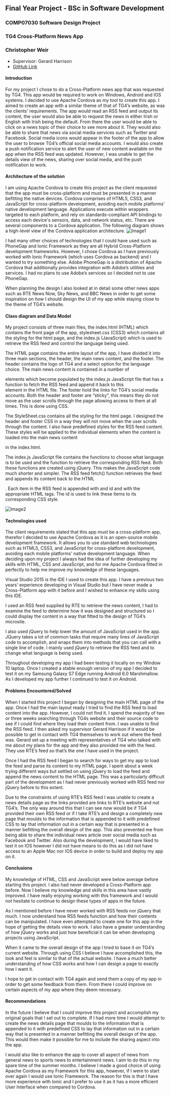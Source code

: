 ## Final Year Project - BSc in Software Development
### COMP07030 Software Design Project
### TG4 Cross-Platform News App
### Christopher Weir

* Supervisor: Gerard Harrison
* [GitHub Link](https://github.com/Chrissweir/FYP_TG4_News_App)


#### Introduction
For my project I chose to do a Cross-Platform news app that was requested by TG4. This app would be required to work on Windows, Android and IOS systems. I decided to use Apache Cordova as my tool to create this app. I aimed to create an app with a similar theme of that of TG4’s website, as was the clients’ requirements. The app would read an RSS feed and output its content, the user would also be able to request the news in either Irish or English with Irish being the default. From there the user would be able to click on a news topic of their choice to see more about it. They would also be able to share that news via social media services such as Twitter and Facebook. Social media icons would appear in the footer of the app to allow the user to browse TG4’s official social media accounts. I would also create a push notification service to alert the user of new content available on the app when the RSS feed was updated. However, I was unable to get the details view of the news, sharing over social media, and the push notification to work.


#### Architecture of the solution
I am using Apache Cordova to create this project as the client requested that the app must be cross-platform and must be presented in a manner befitting the native devices. Cordova comprises of HTML5, CSS3, and JavaScript for cross-platform development, avoiding each mobile platforms' native development language. Applications execute within wrappers targeted to each platform, and rely on standards-compliant API bindings to access each device's sensors, data, and network status, etc. There are several components to a Cordova application. The following diagram shows a high-level view of the Cordova application architecture. 
![Image1](https://cloud.githubusercontent.com/assets/10316226/18791236/6780ce2a-81a1-11e6-828b-755fa1634d3d.png)
 
I had many other choices of technologies that I could have used such as PhoneGap and Ionic Framework as they are all Hybrid Cross-Platform development frameworks. However, I chose Cordova as I have previously worked with Ionic Framework (which uses Cordova as backend) and I wanted to try something else. Adobe PhoneGap is a distribution of Apache Cordova that additionally provides integration with Adobe’s utilities and services. I had no plans to use Adobe’s services so I decided not to use PhoneGap.

When planning the design I also looked at in detail some other news apps such as RTE News Now, Sky News, and BBC News in order to get some inspiration on how I should design the UI of my app while staying close to the theme of TG4’s website.


#### Class diagram and Data Model
My project consists of three main files, the index.html (HTML) which contains the front page of the app, stylesheet.css (CSS3) which contains all the styling for the html page, and the index.js (JavaScript) which is used to retrieve the RSS feed and control the language being used. 

The HTML page contains the entire layout of the app, I have divided it into three main sections, the header, the main news content, and the footer. The header contains the logo of TG4 and a select option for the language choice. The main news content is contained in a number of <div/> elements which become populated by the index.js JavaScript file that has a function to fetch the RSS feed and append it back to this <div/> element in the HTML file. The footer hold the links for TG4’s social media accounts. Both the header and footer are “sticky”, this means they do not move as the user scrolls through the page allowing access to them at all times. This is done using CSS.

The StyleSheet.css contains all the styling for the html page. I designed the header and footer CSS in a way they will not move when the user scrolls through the content. I also have predefined styles for the RSS feed content. These styles will be applied to the individual elements when the content is loaded into the main news content <div/> in the index.html.

The index.js JavaScript file contains the functions to choose what language is to be used and the function to retrieve the corresponding RSS feed. Both these functions are created using jQuery. This makes the JavaScript code much shorter and simpler. The RSS feed fetch() function retrieves the feed and appends its content back to the HTML <div/>. Each item in the RSS feed is appended with and id and with the appropriate HTML tags. The id is used to link these items to its corresponding CSS style.

![Image2](https://cloud.githubusercontent.com/assets/10316226/18791250/7a4e9906-81a1-11e6-84de-91fcbda5b20d.png)
#### Technologies used
The client requirements stated that this app must be a cross-platform app, therefor I decided to use Apache Cordova as it is an open-source mobile development framework. It allows you to use standard web technologies such as HTML5, CSS3, and JavaScript for cross-platform development, avoiding each mobile platforms' native development language. When deciding upon my project I always had the idea of further developing my skills with HTML, CSS and JavaScript, and for me Apache Cordova fitted in perfectly to help me improve my knowledge of these languages. 

Visual Studio 2015 is the IDE I used to create this app. I have a previous two years’ experience developing in Visual Studio but I have never made a Cross-Platform app with it before and I wished to enhance my skills using this IDE.

I used an RSS feed supplied by RTE to retrieve the news content, I had to examine the feed to determine how it was designed and structured so I could display the content in a way that fitted to the design of TG4’s microsite. 

I also used jQuery to help lower the amount of JavaScript used in the app. JQuery takes a lot of common tasks that require many lines of JavaScript code to accomplish, and wraps them into methods that you can call with a single line of code. I mainly used jQuery to retrieve the RSS feed and to change what language is being used. 

Throughout developing my app I had been testing it locally on my Window 10 laptop. Once I created a stable enough version of my app I decided to test it on my Samsung Galaxy S7 Edge running Android 6.0 Marshmallow. As I developed my app further I continued to test it on Android. 


#### Problems Encountered/Solved
When I started this project I began by designing the main HTML page of the app. Once I had the main layout ready I tried to find the RSS feed to load content into the app. However, I could not find it. I spend the majority of two or three weeks searching through TG4s website and their source code to see if I could find where they load their content from. I was unable to find the RSS feed. I then asked my supervisor Gerard Harrison if it would be possible to get in contact with TG4 themselves to work out where the feed was. Gerard set up a meeting with representatives of TG4 who talked with me about my plans for the app and they also provided me with the feed. They use RTE’s feed so that’s the one I have used in the project.

Once I had the RSS feed I began to search for ways to get my app to load the feed and parse its content to my HTML page. I spent about a week trying different ways but settled on using jQuery to load the feed and append the news content to the HTML page. This was a particularly difficult part of the development as I had never previously worked with RSS feed nor jQuery before to this extent.

Due to the constraints of using RTE’s RSS feed I was unable to create a news details page as the links provided are links to RTE’s website and not TG4’s. The only way around this that I can see now would be if TG4 provided their own RSS feed or if I take RTE’s and design a completely new page that moulds to the information that is appended to it with predefined CSS to lay that information out in a certain way that is presented in a manner befitting the overall design of the app. This also prevented me from being able to share the individual news article over social media such as Facebook and Twitter.
Also during the development, I would have liked to test it on IOS however I did not have means to do this as I did not have access to an Apple Mac nor IOS device in order to build and deploy my app on it.


#### Conclusions
My knowledge of HTML, CSS and JavaScript were below average before starting this project. I also had never developed a Cross-Platform app before. Now I believe my knowledge and skills in this area have vastly improved. I have really enjoying working with this framework and I would not hesitate to continue to design these types of apps in the future.

As I mentioned before I have never worked with RSS feeds nor jQuery that much. I now understand how RSS feeds function and how their contents can be manipulated. I have even attempted to create one for this app in the hope of getting the details view to work. I also have a greater understanding of how jQuery works and just how beneficial it can be when developing projects using JavaScript.

When it came to the overall design of the app I tried to base it on TG4’s current website. Through using CSS I believe I have accomplished this, the look and feel is similar to that of the actual website. I have a much better understanding of how CSS works and how I can design a page to exactly how I want it.

I hope to get in contact with TG4 again and send them a copy of my app in order to get some feedback from them. From there I could improve on certain aspects of my app where they deem necessary.


#### Recommendations
In the future I believe that I could improve this project and accomplish my original goals that I set out to complete. If I had more time I would attempt to create the news details page that moulds to the information that is appended to it with predefined CSS to lay that information out in a certain way that is presented in a manner befitting the overall design of the app. This would then make it possible for me to include the sharing aspect into the app.

I would also like to enhance the app to cover all aspect of news from general news to sports news to entertainment news. I aim to do this in my spare time of the summer months.
I believe I made a good choice of using Apache Cordova as my Framework for this app, however, if I were to start over again I would use Ionic Framework. The reason for this is that I have more experience with Ionic and I prefer to use it as it has a more efficient User Interface when compared to Cordova.


